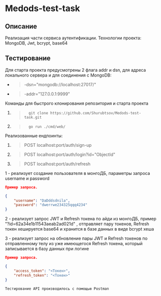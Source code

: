 # Medods-test-task

## Описание
Реализация части сервиса аутентификации. Технологии проекта: MongoDB, Jwt, bcrypt, base64

## Тестирование
Для старта проекта предусмотрены 2 флага addr и dsn, для адреса локального сервера и для соединения с MongoDB:
-  > -dsn="mongodb://localhost:27017/"
-  > -addr="127.0.0.1:9999"

Команды для быстрого клонирования репозитория и старта проекта
1.  >       git clone https://github.com/Shurubtsov/Medods-test-task.git
2.  >       go run ./cmd/web/


Реализованные ендпоинты:
1. > POST localhost:port/auth/sign-up
2. > POST localhost:port/auth/login?id="ObjectId"
3. > POST localhost:port/auth/refresh

1 - реализует создание пользователя в монгоДБ, параметры запроса username и password

```json
Пример запроса.

{
    "username": "DaDddsdnila",
    "password": "dwerrwe234325qqq4234"
}
```

2 - реализует запрос JWT и Refresh токена по айди из монгоДБ, пример "?id=62a34e1b11543aeab2ad021d" , отправляет пару токенов, Refresh токен хешируется base64 и хранится в базе данных в виде bcrypt хеша

3 - реализует запрос на обновление пары JWT и Refresh токенов по отправленному телу из уже имеющегося Refresh токена, который записывается в базу данных при логине

```json
Пример запроса.

{
    "access_token": "<Токен>",
    "refresh_token": "<Токен>"
}
```
`Тестирование API производилось с помощью Postman`
